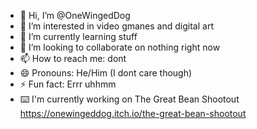 - 👋 Hi, I’m @OneWingedDog
- 👀 I’m interested in video gmanes and digital art
- 🌱 I’m currently learning stuff
- 💞️ I’m looking to collaborate on nothing right now
- 📫 How to reach me: dont
- 😄 Pronouns: He/Him (I dont care though)
- ⚡ Fun fact: Errr uhhmm
- ⌨️ I'm currently working on The Great Bean Shootout https://onewingeddog.itch.io/the-great-bean-shootout  
<!---#
OneWingedDog/OneWingedDog is a ✨ special ✨ repository because its `README.md` (this file) appears on your GitHub profile.
You can click the Preview link to take a look at your changes.
--->
